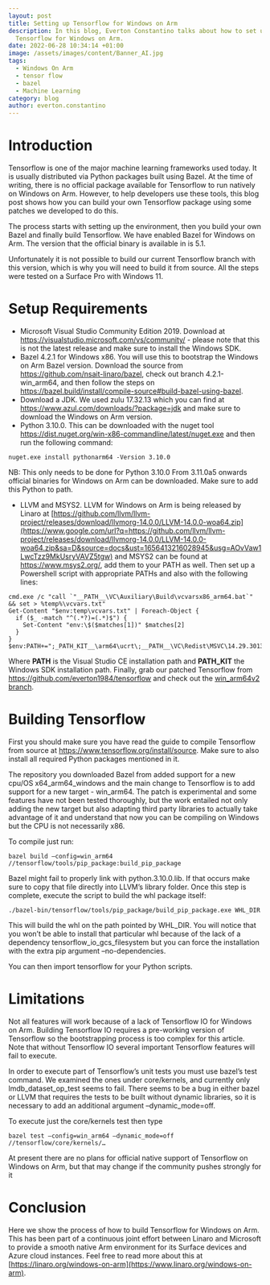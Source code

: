 ```yaml
---
layout: post
title: Setting up Tensorflow for Windows on Arm
description: In this blog, Everton Constantino talks about how to set up
  Tensorflow for Windows on Arm.
date: 2022-06-28 10:34:14 +01:00
image: /assets/images/content/Banner_AI.jpg
tags:
  - Windows On Arm
  - tensor flow
  - bazel
  - Machine Learning
category: blog
author: everton.constantino
---
```

# Introduction

Tensorflow is one of the major machine learning frameworks used today. It is usually distributed via Python packages built using Bazel. At the time of writing, there is no official package available for Tensorflow to run natively on Windows on Arm. However, to help developers use these tools, this blog post shows how you can build your own Tensorflow package using some patches we developed to do this.

The process starts with setting up the environment, then you build your own Bazel and finally build Tensorflow. We have enabled Bazel for Windows on Arm. The version that the official binary is available in is 5.1. 

Unfortunately it is not possible to build our current Tensorflow branch with this version, which is why you will need to build it from source. All the steps were tested on a Surface Pro with Windows 11. 

# Setup Requirements

* Microsoft Visual Studio Community Edition 2019. Download at <https://visualstudio.microsoft.com/vs/community/> - please note that this is not the latest release and make sure to install the Windows SDK.
* Bazel 4.2.1 for Windows x86. You will use  this to bootstrap the Windows on Arm Bazel version. Download the source from <https://github.com/nsait-linaro/bazel>, check out branch 4.2.1-win_arm64, and then follow the steps on <https://bazel.build/install/compile-source#build-bazel-using-bazel>. 
* Download a JDK. We used zulu 17.32.13 which you can find at <https://www.azul.com/downloads/?package=jdk> and make sure to download the Windows on Arm version.
* Python 3.10.0. This can be downloaded with the nuget tool <https://dist.nuget.org/win-x86-commandline/latest/nuget.exe> and then run the following command:

```
nuget.exe install pythonarm64 -Version 3.10.0
```

NB: This only needs to be done for Python 3.10.0 From 3.11.0a5 onwards official binaries for Windows on Arm can be downloaded. Make sure to add this Python to path. 

* LLVM and MSYS2. LLVM for Windows on Arm is being released by Linaro at [https://github.com/llvm/llvm-project/releases/download/llvmorg-14.0.0/LLVM-14.0.0-woa64.zip](https://www.google.com/url?q=https://github.com/llvm/llvm-project/releases/download/llvmorg-14.0.0/LLVM-14.0.0-woa64.zip&sa=D&source=docs&ust=1656413216028945&usg=AOvVaw1LwcTzz9MkUsryVAVZ5tgw) and MSYS2 can be found at <https://www.msys2.org/>, add them to your PATH as well. Then set up a Powershell script with appropriate PATHs and also with the following lines:

```
cmd.exe /c "call `"__PATH__\VC\Auxiliary\Build\vcvarsx86_arm64.bat`" && set > %temp%\vcvars.txt"
Get-Content "$env:temp\vcvars.txt" | Foreach-Object {
  if ($_ -match "^(.*?)=(.*)$") {
    Set-Content "env:\$($matches[1])" $matches[2]
  }
}
$env:PATH+=";_PATH_KIT__\arm64\ucrt\;__PATH__\VC\Redist\MSVC\14.29.30133\onecore\debug_nonredist\arm64\Microsoft.VC142.DebugCRT"

```

Where **PATH** is the Visual Studio CE installation path and **PATH_KIT** the Windows SDK installation path. 
Finally, grab our patched Tensorflow from <https://github.com/everton1984/tensorflow> and check out the [win_arm64v2 branch](https://github.com/tensorflow/tensorflow/compare/master...everton1984:win_arm64v2).

# Building Tensorflow

First you should make sure you have read the guide to compile Tensorflow from source at <https://www.tensorflow.org/install/source>. Make sure to also install all required Python packages mentioned in it. 

The repository you downloaded Bazel from added support for a new cpu/OS x64_arm64_windows and the main change to Tensorflow is to add support for a new target - win_arm64. The patch is experimental and some features have not been tested thoroughly, but the work entailed not only adding the new target but also adapting third party libraries to actually take advantage of it and understand that now you can be compiling on Windows but the CPU is not necessarily x86. 

To compile just run:

```
bazel build –config=win_arm64 //tensorflow/tools/pip_package:build_pip_package
```

Bazel might fail to properly link with python.3.10.0.lib. If that occurs make sure to copy that file directly into LLVM’s library folder. Once this step is complete, execute the script to build the whl package itself:

```
./bazel-bin/tensorflow/tools/pip_package/build_pip_package.exe WHL_DIR
```

This will build the whl on the path pointed by WHL_DIR. You will notice that you won’t be able to install that particular whl because of the lack of a dependency tensorflow_io_gcs_filesystem but you can force the installation with the extra pip argument –no-dependencies.

You can then import tensorflow for your Python scripts.

# Limitations

Not all features will work because of a lack of Tensorflow IO for Windows on Arm. Building Tensorflow IO requires a pre-working version of Tensorflow so the bootstrapping process is too complex for this article. Note that without Tensorflow IO several important Tensorflow features will fail to execute.

In order to execute part of Tensorflow’s unit tests you must use bazel’s test command. We examined the ones under core/kernels, and currently only lmdb_dataset_op_test seems to fail. There seems to be a bug in either bazel or LLVM that requires the tests to be built without dynamic libraries, so it is necessary to add an additional argument –dynamic_mode=off. 

To execute just the core/kernels test then type

```
bazel test –config=win_arm64 –dynamic_mode=off //tensorflow/core/kernels/…
```

At present there are no plans for official native support of Tensorflow on Windows on Arm, but that may change if the community pushes strongly for it

# Conclusion

Here we show the process of how to build Tensorflow for Windows on Arm. This has been part of a continuous joint effort between Linaro and Microsoft to provide a smooth native Arm environment for its Surface devices and Azure cloud instances. Feel free to read more about this at [https://linaro.org/windows-on-arm](https://www.linaro.org/windows-on-arm).